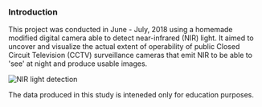 ### Introduction 
This project was conducted in June - July, 2018 using a homemade modified digital camera able to detect near-infrared (NIR) light. It aimed to uncover and visualize the actual extent of operability of public Closed Circuit Television (CCTV) surveillance cameras that emit NIR to be able to 'see' at night and produce usable images.  


![NIR light detection](https://github.com/nelga72/cctv_infrared_cam/blob/master/regular_vs_infrared_cam.jpg)

The data produced in this study is inteneded only for education purposes.  
